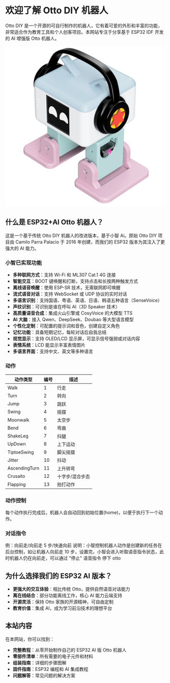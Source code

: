# 欢迎了解 Otto DIY 机器人

Otto DIY 是一个开源的可自行制作的机器人，它有着可爱的外形和丰富的功能，非常适合作为教育工具和个人创客项目。本网站专注于分享基于 ESP32 IDF 开发的 AI 增强版 Otto 机器人。

![Otto DIY 机器人](./static/img/ottoRobot2.png)

## 什么是 ESP32+AI Otto 机器人？

这是一个基于传统 Otto DIY 机器人的改进版本，基于小智 Ai。原始 Otto DIY 项目由 Camilo Parra Palacio 于 2016 年创建，而我们的 ESP32 版本为其注入了更强大的 AI 能力。

### 小智已实现功能

- **多种联网方式**：支持 Wi-Fi 和 ML307 Cat.1 4G 连接
- **智能交互**：BOOT 键唤醒和打断，支持点击和长按两种触发方式
- **离线语音唤醒**：使用 ESP-SR 技术，无需联网即可唤醒
- **流式语音对话**：支持 WebSocket 或 UDP 协议的实时对话
- **多语言识别**：支持国语、粤语、英语、日语、韩语五种语言（SenseVoice）
- **声纹识别**：可识别是谁在呼叫 AI（3D Speaker 技术）
- **高质量语音合成**：集成火山引擎或 CosyVoice 的大模型 TTS
- **AI 大脑**：接入 Qwen、DeepSeek、Doubao 等大型语言模型
- **个性化定制**：可配置的提示词和音色，创建自定义角色
- **记忆功能**：具备短期记忆，每轮对话后自我总结
- **视觉显示**：支持 OLED/LCD 显示屏，可显示信号强弱或对话内容
- **表情系统**：LCD 能显示丰富表情图片
- **多语言界面**：支持中文、英文等多种语言

### 动作

| 动作类型      | 编号 | 描述            |
| ------------- | ---- | --------------- |
| Walk          | 1    | 行走            |
| Turn          | 2    | 转向            |
| Jump          | 3    | 跳跃            |
| Swing         | 4    | 摇摆            |
| Moonwalk      | 5    | 太空步          |
| Bend          | 6    | 弯曲            |
| ShakeLeg      | 7    | 抖腿            |
| UpDown        | 8    | 上下运动        |
| TiptoeSwing   | 9    | 脚尖摇摆        |
| Jitter        | 10   | 抖动            |
| AscendingTurn | 11   | 上升转弯        |
| Crusaito      | 12   | 十字步/混合步态 |
| Flapping      | 13   | 拍打动作        |

### 动作控制

每个动作执行完成后，机器人会自动回到初始位置(home)，以便于执行下一个动作。

### 对话指令

例：向前走/向前走 5 步/快速向前
说明：小智控制机器人动作是创建新的任务在后台控制，如让机器人向前走 10 步，设置完，小智会进入听取语音指令状态，此时机器人仍在向前走，可以通过 "停止" 语音指令 停下 otto

## 为什么选择我们的 ESP32 AI 版本？

- **更强大的交互体验**：相比传统 Otto，提供自然语音对话能力
- **离在线结合**：部分功能离线工作，核心 AI 能力云端支持
- **开源灵活**：保持 Otto 家族的开源精神，可自由定制
- **教育价值**：集成 AI，成为学习前沿技术的理想平台

## 本站内容

在本网站，你可以找到：

- **完整教程**：从零开始制作自己的 ESP32 AI 版 Otto 机器人
- **零部件清单**：所有需要的电子元件和材料
- **组装指南**：详细的步骤图解
- **固件指南**：ESP32 编程和 AI 集成教程
- **问题解答**：常见问题的解决方案
